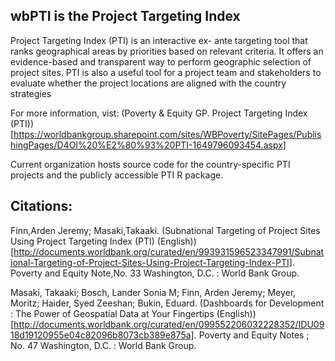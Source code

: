 ## wbPTI is the Project Targeting Index

<!--
This is a field wit comments. 
In the current document, we may add generic description of the organization.
-->

Project Targeting Index (PTI) is an interactive ex- ante targeting tool that ranks geographical areas by priorities based on relevant criteria. It offers an evidence-based and transparent way to perform geographic selection of project sites. PTI is also a useful tool for a project team and stakeholders to evaluate whether the project locations are aligned with the country strategies

For more information, vist: (Poverty & Equity GP. Project Targeting Index (PTI))[https://worldbankgroup.sharepoint.com/sites/WBPoverty/SitePages/PublishingPages/D4OI%20%E2%80%93%20PTI-1649796093454.aspx]

Current organization hosts source code for the country-specific PTI projects and the publicly accessible PTI R package.

## Citations:

Finn,Arden Jeremy; Masaki,Takaaki. (Subnational Targeting of Project Sites Using Project Targeting Index (PTI) (English))[http://documents.worldbank.org/curated/en/993931596523347991/Subnational-Targeting-of-Project-Sites-Using-Project-Targeting-Index-PTI]. Poverty and Equity Note,No. 33 Washington, D.C. : World Bank Group. 

Masaki, Takaaki; Bosch, Lander Sonia M; Finn, Arden Jeremy; Meyer, Moritz; Haider, Syed Zeeshan; Bukin, Eduard.
(Dashboards for Development : The Power of Geospatial Data at Your Fingertips (English))[http://documents.worldbank.org/curated/en/099552206032228352/IDU0918d19120955e04c82096b8073cb389e875a]. Poverty and Equity Notes ; No. 47 Washington, D.C. : World Bank Group. 

